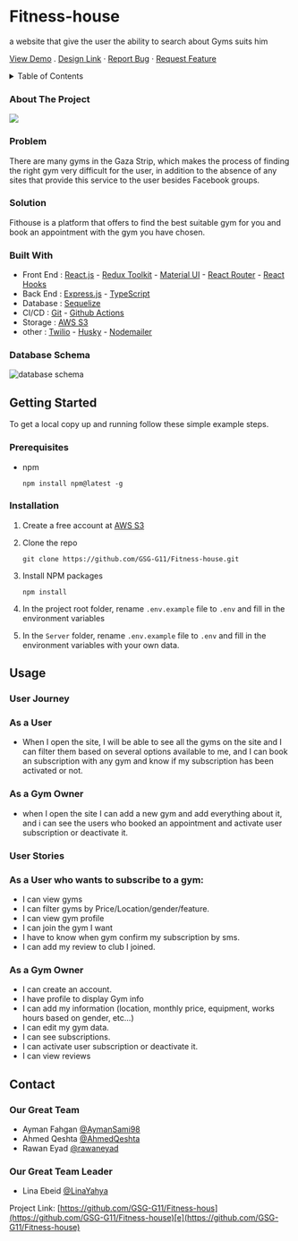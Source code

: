 # Fitness-house
a website that give the user the ability to search about Gyms suits him

[View Demo](https://fit-house.herokuapp.com/) . [Design Link](https://www.figma.com/file/qGg34gxhl1FXBYBlldKiYy/%D8%AA%D9%85%D8%B1%D9%8A%D9%86) · [Report Bug](https://github.com/GSG-G11/Fitness-house/issues) · [Request Feature](https://github.com/GSG-G11/Fitness-house/issues)

<details>
  <summary>Table of Contents</summary>
  <ol>
    <li>
      <a href="#about-the-project">About The Project</a>
      <ul>
        <li><a href="#problem">Problem</a></li>
        <li><a href="#solution">Solution</a></li>
        <li><a href="#built-with">Built With</a></li>
        <li><a href="#database-schema">Database Schema</a></li>
      </ul>
    </li>
    <li>
      <a href="#getting-started">Getting Started</a>
      <ul>
        <li><a href="#prerequisites">Prerequisites</a></li>
        <li><a href="#installation">Installation</a></li>
      </ul>
    </li>
    <li>
      <a href="#usage">Usage</a>
      <ul>
               <li>
          <a href="#user-journey">User Journey</a>
          <ul>
              <li><a href="#user--journey">As a User</a></li>
                <li><a href="#gym-owner-journey">As a Gym Owner</a></li>
          </ul>
          </li> 
            <li>
          <a href="#user-stories">User Stories</a>
            <ul>
                <li><a href="#user--stories">As a User</a></li>
                <li><a href="#gym-owner-stories">As a Gym Owner</a></li>
            </ul>
          </li>  
      </ul>
    </li>
    <li><a href="#contact">Contact</a></li>
  </ol>
</details>

### About The Project <span id="about-the-project"></span>

![](https://i.imgur.com/aBY2TC6.png)


### Problem <span id="problem"></span>

There are many gyms in the Gaza Strip, which makes the process of finding the right gym very difficult for the user, in addition to the absence of any sites that provide this service to the user besides Facebook groups.

### Solution <span id="solution"></span>

Fithouse is a platform that offers to find the best suitable gym for you and book an appointment with the gym you have chosen.

### Built With  <span id="built-with"></span>
- Front End : [React.js](https://reactjs.org/) - [Redux Toolkit](https://redux-toolkit.js.org/) - [Material UI](https://mui.com/) - [React Router](https://reacttraining.com/react-router/web/guides/quick-start) - [React Hooks](https://reactjs.org/docs/hooks-intro.html) 
- Back End : [Express.js](https://expressjs.com/) - [TypeScript](https://www.typescriptlang.org/docs/)
- Database : [Sequelize](https://sequelize.org/)
- CI/CD : [Git](https://git-scm.com/) - [Github Actions](https://github.com/GSG-G11/Fitness-house/actions)
- Storage : [AWS S3](https://aws.amazon.com/s3/)
- other : [Twilio](https://www.twilio.com/) - [Husky](https://www.npmjs.com/package/husky) - [Nodemailer](https://nodemailer.com)



### Database Schema <span id="database-schema"></span>

![database schema](https://user-images.githubusercontent.com/38624002/170699743-9727eb3c-be21-497d-b236-61b2fe2670be.png)


## Getting Started <span id="getting-started"></span> 

To get a local copy up and running follow these simple example steps.

### Prerequisites  <span id="prerequisites"></span>

- npm
    
    ```
    npm install npm@latest -g
    ```
    

### Installation <span id="installation"></span>

1. Create a free account at [AWS S3](https://aws.amazon.com/s3/)
2. Clone the repo
    
    ```
    git clone https://github.com/GSG-G11/Fitness-house.git
    ```
    
3. Install NPM packages
    
    ```
    npm install
    ```
    
4. In the project root folder, rename `.env.example` file to `.env` and fill in the environment variables
    

    
5. In the `Server` folder, rename `.env.example` file to `.env` and fill in the environment variables with your own data.
    
    
## Usage <span id="usage"></span>
### User Journey 

### As a **User** <span id="user--journey"></span>

- When I open the site, I will be able to see all the gyms on the site and I can filter them based on several options available to me, and I can book an subscription with any gym and know if my subscription has been activated or not.

### As a Gym Owner  <span id="gym-owner-journey"></span>

- when I open the site I can add a new gym and add everything about it, and i can see the users who booked an appointment and activate user subscription or deactivate it.


### User Stories

### As a User who wants to subscribe to a gym:
<span id="user--stories"></span>

- I can view gyms
- I can filter gyms by Price/Location/gender/feature.
- I can view gym profile
- I can join the gym I want
- I have to know when gym confirm my subscription by sms.
- I can add my review to club I joined.
### As a Gym Owner <span id="gym-owner-stories"></span>

- I can create an account.
- I have profile to display Gym info
- I can add my information (location, monthly price, equipment, works hours based on gender, etc...)
- I can edit my gym data.
- I can see subscriptions.
- I can activate user subscription or deactivate it.
- I can view reviews
    


## Contact <span id="contact"></span>

### Our Great Team


- Ayman Fahgan [@AymanSami98](https://github.com/AymanSami98)
- Ahmed Qeshta  [@AhmedQeshta](https://github.com/AhmedQeshta)
-  Rawan Eyad  [@rawaneyad](https://github.com/rawaneyad)

### Our Great Team Leader
-  Lina Ebeid   [@LinaYahya](https://github.com/LinaYahya)


Project Link: [https://github.com/GSG-G11/Fitness-hous](https://github.com/GSG-G11/Fitness-house)[e](https://github.com/GSG-G11/Fitness-house)

